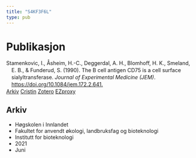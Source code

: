```yaml
---
title: "S4KF3F6L"
type: pub
---
```

<h1>Publikasjon</h1>
<article id="csl-bib-container-S4KF3F6L" class="csl-bib-container">
  <div class="csl-bib-body" style="line-height: 1.35; padding-left: 1em; text-indent:-1em;">
  <div class="csl-entry">Stamenkovic, I., &#xC5;sheim, H.-C., Deggerdal, A. H., Blomhoff, H. K., Smeland, E. B., &amp; Funderud, S. (1990). The B cell antigen CD75 is a cell surface sialyltransferase. <i>Journal of Experimental Medicine (JEM)</i>. <a href="https://doi.org/10.1084/jem.172.2.641.">https://doi.org/10.1084/jem.172.2.641.</a></div>
</div>
  <div class="csl-bib-buttons">
    <a href="#taxonomy-article-S4KF3F6L" class="csl-bib-button">Arkiv</a>
    <a href="https://app.cristin.no/results/show.jsf?id=1912985" alt="Cristin URL" class="csl-bib-button">Cristin</a>
    <a href="http://zotero.org/groups/5402882/items/S4KF3F6L" alt="Zotero URL" class="csl-bib-button">Zotero</a>
    <a href="http://ezproxy.inn.no/login?url=https://doi.org/10.1084/jem.172.2.641." class="csl-bib-button">EZproxy</a>
  </div>
  <div id="csl-bib-meta-container-S4KF3F6L"></div>
</article>
<div id="csl-bib-meta-S4KF3F6L" class="csl-bib-meta">
  <article id="taxonomy-article-S4KF3F6L" class="taxonomy-article">
    <h1>Arkiv</h1>
    <ul>
      <li>Høgskolen i Innlandet</li>
      <li>Fakultet for anvendt økologi, landbruksfag og bioteknologi</li>
      <li>Institutt for bioteknologi</li>
      <li>2021</li>
      <li>Juni</li>
    </ul>
  </article>
</div>

